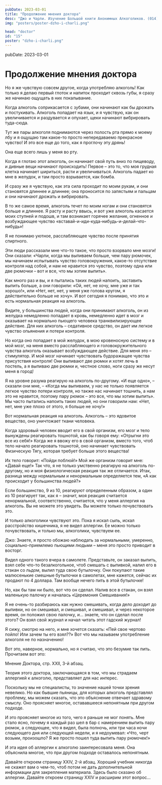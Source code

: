 ```yaml
---
pubDate: 2023-03-01
title: "Продолжение мнения доктора"
desc: "Джо и Чарли. Изучение Большой книги Анонимных Алкоголиков. (014)"
img: "posters/poster-dzho-i-charli.png"

head: "doctor"
id: "15"
poster: "dzho-i-charli.png"
---
```


pubDate: 2023-03-01

# Продолжение мнения доктора

Но я же чувствую совсем другое, когда употребляю алкоголь! Как только я делаю первый глоток и напиток проходит сквозь губы, я сразу же начинаю ощущать в них покалывание.

Когда алкоголь соприкасается с зубами, они начинают как бы дрожать и постукивать. Алкоголь попадает на язык, и я чувствую, как он увеличивается и раздувается и опухает, щеки начинают вибрировать туда-сюда.

Тут же пары алкоголя поднимаются через полость рта прямо к моему лбу и я ощущаю там какое-то просто непередаваемо прекрасное чувство! И это все еще до того, как я проглочу эту дрянь!

Она еще всего лишь у меня во рту.

Когда я глотаю этот алкоголь, он начинает свой путь вниз по пищеводу, и дивные вещи начинают происходить! Первое – это то, что моя грудная клетка начинает шириться, расти и увеличиваться. Алкоголь падает ко мне в желудок, и там просто взрывается, как бомба.

И сразу же я чувствую, как эта сила проходит по моим рукам, и они становятся длиннее и длиннее; она проносится по запястьям и пальцам и они начинают дрожать и вибрировать.

В то же самое время, алкоголь течет по моим ногам и они становятся больше и длиннее. Я расту и расту ввысь, и вот уже алкоголь касается моих ступней и подошв, и там возникает горячее желание, огненное и возбуждающее чувство «вставай-и-иди-куда-нибудь-и-делай-что-нибудь»!

Я не понимаю уютное, расслабляющее чувство после принятия спиртного.

Эти люди рассказали мне что-то такое, что просто взорвало мне мозги! Они сказали: «Чарли, когда мы выпиваем больше, чем пару рюмочек, мы начинаем испытывать чувство головокружения, какое-то отсутствие контроля над собой, и нам не нравится это чувство, поэтому одна или две рюмочки – вот и все, что мы хотим выпить».

Как много раз и вы, и я пытались таких людей напоить, заставить выпить больше, а они говорили: «Ой, нет, не хочу, мне уже и так хорошо!», или «Нет, нет, нет, у меня уже голова кругом, я действительно больше не хочу». И вот сегодня я понимаю, что это и есть нормальная реакция на алкоголь.

Видите, у большинства людей, когда они принимают алкоголь, он из желудка немедленно попадает в кровь, немедленно идет в мозг и оказывает на нормально пьющего человека транквилизирующее действие. Для них алкоголь – седативное средство, он дает им легкое чувство опьянения и потери контроля.

Но когда оно попадает в мой желудок, в мою кровеносную систему и в мой мозг, на меня вместо расслабляющего и головокружительного чувства алкоголь оказывает возбуждающее действие. Для меня это – стимулятор. И мой мозг начинает чувствовать будоражащее чувства присутствия контроля! Они выпивают две рюмки и хотят лечь в постель, а я выпиваю две рюмки и, честное слово, ноги сразу же несут меня в город!

Я на уровне разума реагирую на алкоголь по-другому. «И еще одно», – сказали они мне, – «Когда мы выпиваем, у нас не только появляется легкое чувство потери контроля, но также нас начинает тошнить, а нам это не нравится, поэтому пару рюмок – это все, что мы хотим выпить». Мы часто пытались напоить таких людей, но они говорили нам: «Нет, нет, мне уже плохо от этого, я больше не хочу!»

Вот нормальная реакция на алкоголь.
Алкоголь – это ядовитое вещество, оно уничтожает ткани человека.

Когда здоровый человек вводит его в свой организм, его мозг и тело вынуждены реагировать тошнотой, как бы говоря ему: «Отрыгни это все из себя!» Когда же я ввожу его в свой организм, вместо того, чтоб тело начало реагировать тошнотой, оно начинает чувствовать Физическую Тягу, которая требует больше этого вещества!

Их тело говорит: «Пойди поблюй!» Мой же организм говорит мне: «Давай еще!» Так что, я не только умственно реагирую на алкоголь по-другому, но и моя физиологическая реакция так же отличается. Итак, разница между нормальным и ненормальным определяется тем, «А как происходит у большинства людей?»

Если большинство, 9 из 10, реагируют определенным образом, а один из 10 реагирует так, как я – значит, моя реакция считается ненормальной, соответственно, считается, что у меня аллергия на алкоголь. Вы не можете это увидеть. Вы можете только почувствовать это.

И только алкоголики чувствуют это. Пока я искал сыпь, искал расстройство кишечника, я не видел аллергии. Ее можно только почувствовать, и только мы, алкоголики, чувствуем ее.

Джо:
Знаете, я просто обожаю наблюдать за нормальными, умеренно, социально-приемлемо пьющими людьми – меня это просто приводит в восторг.

Видел одного такого вчера в самолете. Представьте, он заказал выпить, взял себе что-то безалкогольное, чтоб смешать с выпивкой, налил его в стакан со льдом, вылил туда свою бутылочку. Они покупают такие малюсенькие смешные бутылочки в самолетах, мне кажется, сейчас их продают по 4 доллара. Там вообще нечего пить в этой бутылочке!

Но, как бы там ни было, вот что он сделал. Налив все в стакан, он взял маленькую палочку и началась «Церемония Смешивания!»

Я не очень-то разбираюсь как нужно смешивать, когда дело доходит до выпивки, но он смешивал, и смешивал, и смешивал, и через некоторое время, он положил свою палочку, и… знаете, что он сделал после этого? Он взял свой журнал и начал читать этот гадский журнал!

Я сижу, смотрю на него, и мне хочется сказать: «Пей свое чертово пойло! Или зачем ты его взял??»
Вот что мы называем употребление алкоголя не по назначению!

Вот это, наверное, нормально, но я считаю, что это безумие так пить.
Прочитаем вот это:

Мнение Доктора, стр. XXII, 3-й абзац.

Теория этого доктора, заключающаяся в том, что мы страдаем аллергией к алкоголю, представляет для нас интерес.

Поскольку мы не специалисты, то значение нашей точки зрения невелико. Но как бывшие пьяницы, для которых алкоголь представлял проблему, мы можем сказать, что это объяснение отвечает здравому смыслу. Оно проясняет многое, остававшееся непонятным при другом подходе.

И это проясняет многое из того, чего я раньше не мог понять. Мне стало ясно, почему я каждый раз шел в бар с намерением выпить пару рюмок, а следующее, что я видел, была полночь, или три часа ночи следующего дня или следующей недели, и я недоумевал: «Что, черт возьми, произошло? Я же просто пошел туда выпить пару рюмочек!»

И эта идея об аллергии к алкоголю заинтересовала меня. Она объяснила многое, что при другом подходе оставалось непонятным.

Давайте откроем страницу XXIV, 2-й абзац. Хороший учебник никогда не скажет вам о чем-то, чтоб потом не дать дополнительной информации для закрепления материала. Здесь было сказано об аллергии. Давайте откроем страницу XXIV и расширим этот вопрос…

